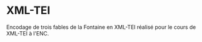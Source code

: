 # XML-TEI
Encodage de trois fables de la Fontaine en XML-TEI réalisé pour le cours de XML-TEI à l'ENC. 
